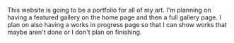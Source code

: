This website is going to be a portfolio for all of my art. I'm planning on having a featured gallery on the home page and then a full gallery page. I plan on also having a works in progress page so that I can show works that maybe aren't done or I don't plan on finishing.
